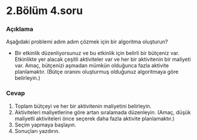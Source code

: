 # 2.Bölüm 4.soru

### Açıklama

Aşağıdaki problemi adım adım çözmek için bir algoritma oluşturun?
-	Bir etkinlik düzenliyorsunuz ve bu etkinlik için belirli bir bütçeniz var. Etkinlikte yer alacak çeşitli aktiviteler var ve her bir aktivitenin bir maliyeti var. Amaç, bütçenizi aşmadan mümkün olduğunca fazla aktivite planlamaktır. (Bütçe oranını oluşturmuş olduğunuz algoritmaya göre belirleyin.)

### Cevap

1. Toplam bütçeyi ve her bir aktivitenin maliyetini belirleyin.
2. Aktiviteleri maliyetlerine göre artan sıralamada düzenleyin. (Amaç, düşük maliyetli aktiviteleri önce seçerek daha fazla aktivite planlamaktır.)
3. Seçim yapmaya başlayın.
4. Sonuçları yazdırın.